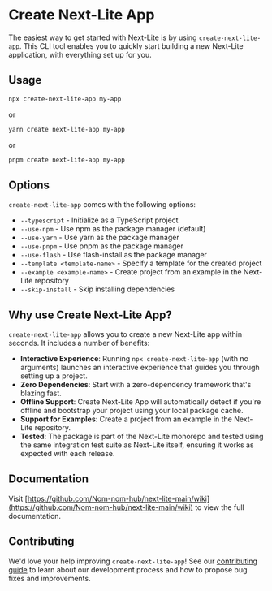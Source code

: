 # Create Next-Lite App

The easiest way to get started with Next-Lite is by using `create-next-lite-app`. This CLI tool enables you to quickly start building a new Next-Lite application, with everything set up for you.

## Usage

```bash
npx create-next-lite-app my-app
```

or

```bash
yarn create next-lite-app my-app
```

or

```bash
pnpm create next-lite-app my-app
```

## Options

`create-next-lite-app` comes with the following options:

- `--typescript` - Initialize as a TypeScript project
- `--use-npm` - Use npm as the package manager (default)
- `--use-yarn` - Use yarn as the package manager
- `--use-pnpm` - Use pnpm as the package manager
- `--use-flash` - Use flash-install as the package manager
- `--template <template-name>` - Specify a template for the created project
- `--example <example-name>` - Create project from an example in the Next-Lite repository
- `--skip-install` - Skip installing dependencies

## Why use Create Next-Lite App?

`create-next-lite-app` allows you to create a new Next-Lite app within seconds. It includes a number of benefits:

- **Interactive Experience**: Running `npx create-next-lite-app` (with no arguments) launches an interactive experience that guides you through setting up a project.
- **Zero Dependencies**: Start with a zero-dependency framework that's blazing fast.
- **Offline Support**: Create Next-Lite App will automatically detect if you're offline and bootstrap your project using your local package cache.
- **Support for Examples**: Create a project from an example in the Next-Lite repository.
- **Tested**: The package is part of the Next-Lite monorepo and tested using the same integration test suite as Next-Lite itself, ensuring it works as expected with each release.

## Documentation

Visit [https://github.com/Nom-nom-hub/next-lite-main/wiki](https://github.com/Nom-nom-hub/next-lite-main/wiki) to view the full documentation.

## Contributing

We'd love your help improving `create-next-lite-app`! See our [contributing guide](https://github.com/Nom-nom-hub/next-lite-main/blob/main/CONTRIBUTING.md) to learn about our development process and how to propose bug fixes and improvements.
